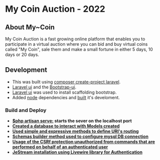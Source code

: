 # My Coin Auction - 2022

## About My~Coin

My Coin Auction is a fast growing online platform that enables you to participate in a virtual auction where you can bid and buy virtual coins called "My Coin", sale them and make a small fortune in either 5 days, 10 days or 20 days.


## Development

- This was built using [composer create-project laravel](https://laravel.com/docs/9.x/installation).
- [Laravel ui](https://laravel.com/docs/9.x/pagination#using-bootstrap) and the [Bootstrap-ui](https://laravel.com/docs/9.x/installation).
- [Laravel ui](https://laravel.com/docs/9.x/pagination#using-bootstrap) was used to install scaffolding bootstrap.
- Added [node](https://laravel.com/docs/session) dependencies and [built](https://docs.soketi.app/) it's develoment.


### Build and Deploy

- **[$php artisan serve:](https:/) starts the sever on the localhost port**
- **[Created a database to interact with Models created](https:/)**
- **[Used simple and expressive methods to define URI's routing](https:/)**
- **[Schemas builder method used to configure mysql DB connection](https:/)**
- **[Usage of the CSRf protection unauthorized from commands that are performed on behalf of an authenticated user](https:/)**
- **[JeStream installation using Livewire library for Authentication](https:/)**



